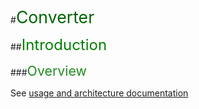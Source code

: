 #<span style="color:darkgreen;font-size: 20pt">Converter</span>
   
##<span style="color:green;font-size: 18pt">Introduction</span>

###<span style="color:forestgreen;font-size: 16pt">Overview</span>

See [usage and architecture documentation](./documentation/ARCHITECTURE.md)
